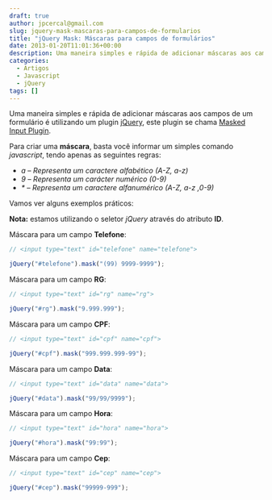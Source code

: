 ```yaml
---
draft: true
author: jpcercal@gmail.com
slug: jquery-mask-mascaras-para-campos-de-formularios
title: "jQuery Mask: Máscaras para campos de formulários"
date: 2013-01-20T11:01:36+00:00
description: Uma maneira simples e rápida de adicionar máscaras aos campos de um formulário é utilizando um plugin jQuery, este plugin se chama Masked Input Plugin.
categories:
  - Artigos
  - Javascript
  - jQuery
tags: []
---
```


Uma maneira simples e rápida de adicionar máscaras aos campos de um formulário é utilizando um plugin [jQuery](http://jquery.com/ "jQuery"), este plugin se chama [Masked Input Plugin](https://github.com/digitalBush/jquery.maskedinput "Plugin jQuery").

Para criar uma **máscara**, basta você informar um simples comando _javascript_, tendo apenas as seguintes regras:

* _a_ – _Representa um caractere alfabético (A-Z, a-z)_
* _9_ – _Representa um carácter numérico (0-9)_
* _*_ – _Representa um caractere alfanumérico (A-Z, a-z ,0-9)_

Vamos ver alguns exemplos práticos:

**Nota:** estamos utilizando o seletor _jQuery_ através do atributo **ID**.

Máscara para um campo **Telefone**:

```js
// <input type="text" id="telefone" name="telefone">

jQuery("#telefone").mask("(99) 9999-9999");
```

Máscara para um campo **RG**:

```js
// <input type="text" id="rg" name="rg">

jQuery("#rg").mask("9.999.999");
```

Máscara para um campo **CPF**:

```js
// <input type="text" id="cpf" name="cpf">

jQuery("#cpf").mask("999.999.999-99");
```

Máscara para um campo **Data**:

```js
// <input type="text" id="data" name="data">

jQuery("#data").mask("99/99/9999");
```

Máscara para um campo **Hora**:

```js
// <input type="text" id="hora" name="hora">

jQuery("#hora").mask("99:99");
```

Máscara para um campo **Cep**:

```js
// <input type="text" id="cep" name="cep">

jQuery("#cep").mask("99999-999");
```
